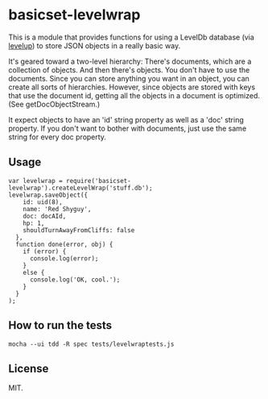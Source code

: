 basicset-levelwrap
==================

This is a module that provides functions for using a LevelDb database (via [levelup](https://github.com/rvagg/node-levelup)) to store JSON objects in a really basic way.

It's geared toward a two-level hierarchy: There's documents, which are a collection of objects. And then there's objects. You don't have to use the documents. Since you can store anything you want in an object, you can create all sorts of hierarchies. However, since objects are stored with keys that use the document id, getting all the objects in a document is optimized. (See getDocObjectStream.)

It expect objects to have an 'id' string property as well as a 'doc' string property. If you don't want to bother with documents, just use the same string for every doc property.

Usage
-----

    var levelwrap = require('basicset-levelwrap').createLevelWrap('stuff.db');
    levelwrap.saveObject({
        id: uid(8),
        name: 'Red Shyguy',
        doc: docAId,
        hp: 1,
        shouldTurnAwayFromCliffs: false
      }, 
      function done(error, obj) {
        if (error) {
          console.log(error);
        }
        else {
          console.log('OK, cool.');
        }
      }
    );

How to run the tests
--------------------

    mocha --ui tdd -R spec tests/levelwraptests.js

License
-------

MIT.
